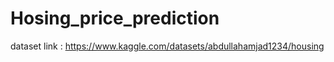 # Hosing_price_prediction

dataset link : https://www.kaggle.com/datasets/abdullahamjad1234/housing
